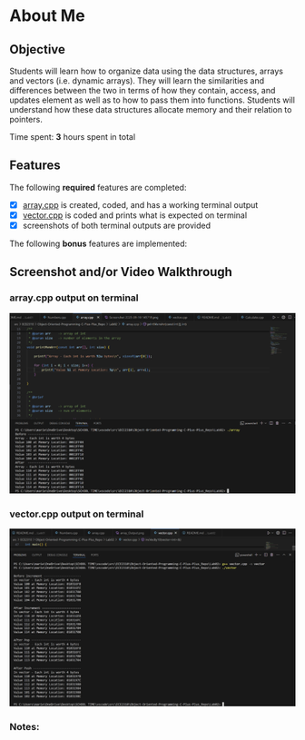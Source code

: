 # About Me

## Objective
Students will learn how to organize data using the data structures, arrays and vectors (i.e. dynamic arrays). 
They will learn the similarities and differences between the two in terms of how they contain, access, and updates 
element as well as to how to pass them into functions. Students will understand how these data structures allocate 
memory and their relation to pointers.


Time spent: **3** hours spent in total

## Features

The following **required** features are completed:

- [x] [array.cpp](array.cpp) is created, coded, and has a working terminal output
- [x] [vector.cpp](vector.cpp) is coded and prints what is expected on terminal
- [x] screenshots of both terminal outputs are provided

The following **bonus** features are implemented:


## Screenshot and/or Video Walkthrough

### array.cpp output on terminal
![](<images02/array_Output.png>)

### vector.cpp output on terminal  
![](<images02/vector_Output.png>)

### Notes: